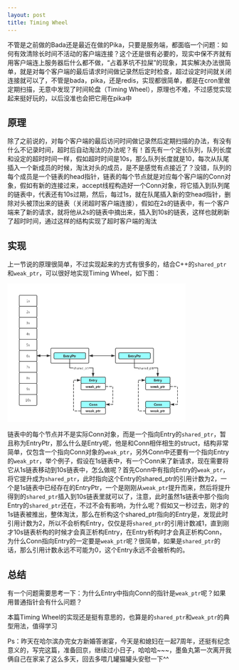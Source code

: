 ```yaml
---
layout: post
title: Timing Wheel
---
```


不管是之前做的Bada还是最近在做的Pika，只要是服务端，都面临一个问题：如何有效清除长时间不活动的客户端连接？这个还是很有必要的，现实中保不齐就有用客户端连上服务器后什么都不做，“占着茅坑不拉屎”的现象，其实解决办法很简单，就是对每个客户端的最后请求时间做记录然后定时检查，超过设定时间就关闭连接就可以了，不管是bada，pika，还是redis，实现都很简单，都是在cron里做定期扫描，无意中发现了时间轮盘（Timing Wheel），原理也不难，不过感觉实现起来挺好玩的，以后没准也会把它用在pika中

## 原理

除了之前说的，对每个客户端的最后访问时间做记录然后定期扫描的办法，有没有什么不记录时间，超时后自动淘汰的办法呢？有！首先有一个定长队列，队列长度和设定的超时时间一样，假如超时时间是10s，那么队列长度就是10，每次从队尾插入一个新成员的时候，淘汰对头的成员，是不是感觉有点接近了？没错，队列的每个成员是一个链表的head指针，链表的每个节点就是对应每个客户端的Conn对象，假如有新的连接过来，accept线程构造好一个Conn对象，将它插入到队列尾的链表中，代表还有10s过期，然后，每过1s，就在队尾插入新的空head指针，删除对头被顶出来的链表（关闭超时客户端连接），假如在2s的链表中，有一个客户端来了新的请求，就将他从2s的链表中摘出来，插入到10s的链表，这样也就刷新了超时时间，通过这样的结构实现了超时客户端的淘汰

## 实现

上一节说的原理很简单，不过实现起来的方式有很多的，结合C++的`shared_ptr`和`weak_ptr`，可以很好地实现Timing Wheel，如下图：

<img src="/public/images/2016-05-03/TimingWheel-pic1.png" width="400px" />

链表中的每个节点并不是实际Conn对象，而是一个指向Entry的`shared_ptr`，暂且称为EntryPtr，那么什么是Entry呢，他是和Conn相伴相生的struct，结构非常简单，仅包含一个指向Conn对象的`weak_ptr`，另外Conn中还要有一个指向Entry的`weak_ptr`，举个例子，假设在1s链表中，有一个Conn来了新请求，现在需要将它从1s链表移动到10s链表中，怎么做呢？首先Conn中有指向Entry的`weak_ptr`，将它提升成为`shared_ptr`，此时指向这个Entry的shared_ptr的引用计数为2，一个是1s链表中已经存在的EntryPtr，一个是刚刚从`weak_ptr`提升而来，然后将提升得到的`shared_ptr`插入到10s链表里就可以了，注意，此时虽然1s链表中那个指向Entry的`shared_ptr`还在，不过不会有影响，为什么呢？假如又一秒过去，刚才的1s链表被推出，整体淘汰，那么在析构这个shared_ptr指向的Entry是，发现此时引用计数为2，所以不会析构Entry，仅仅是将`shared_ptr`的引用计数减1，直到刚才10s链表析构的时候才会真正析构Entry，在Entry析构时才会真正析构Conn，为什么Conn指向Entry的一定要是`weak_ptr`呢？很简单，如果是`shared_ptr`的话，那么引用计数永远不可能为0，这个Entry永远不会被析构的。

## 总结

有一个问题需要思考一下：为什么Entry中指向Conn的指针是`weak_ptr`呢？如果用普通指针会有什么问题？

本篇Timing Wheel的实现还是挺有意思的，也算是的`shared_ptr`和`weak_ptr`的典型用法，值得学习

Ps：昨天在哈尔滨办完女方新婚答谢宴，今天是和媳妇在一起7周年，还挺有纪念意义的，写完这篇，准备回京，继续过小日子，哈哈哈~~~，墨鱼丸第一次离开我俩自己在家呆了这么多天，回去多喂几罐猫罐头安慰一下^^
